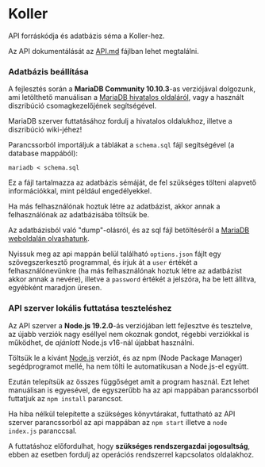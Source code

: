 # Koller

<!--
[![Code Quality](https://img.shields.io/codefactor/grade/github/4E-6F-72-62-65-72-74/Koller-API-DB/master)](https://www.codefactor.io/repository/github/4E-6F-72-62-65-72-74/Koller-API-DB/)
![Technical Debt](https://img.shields.io/codeclimate/tech-debt/4E-6F-72-62-65-72-74/Koller-API-DB)
![Last Commit](https://img.shields.io/github/last-commit/4E-6F-72-62-65-72-74/Koller-API-DB)
[![Google Code Style](https://img.shields.io/badge/Code%20Style-Google-4086f4)](https://google.github.io/styleguide/jsguide.html)
-->

API forráskódja és adatbázis séma a Koller-hez.

Az API dokumentálását az [API.md](docs/API.md) fájlban lehet megtalálni.

### Adatbázis beállítása

A fejlesztés során a **MariaDB Community 10.10.3**-as verziójával dolgozunk, ami letölthető manuálisan a [MariaDB hivatalos oldaláról](https://mariadb.com/downloads/community/), vagy a használt diszribúció csomagkezelőjének segítségével.

MariaDB szerver futtatásához fordulj a hivatalos oldalukhoz, illetve a diszribúció wiki-jéhez!

Parancssorból importáljuk a táblákat a `schema.sql` fájl segítségével (a database mappából):
```
mariadb < schema.sql
```

Ez a fájl tartalmazza az adatbázis sémáját, de fel szükséges tölteni alapvető információkkal, mint például engedélyekkel.

Ha más felhasználónak hoztuk létre az adatbázist, akkor annak a felhasználónak az adatbázisába töltsük be.

Az adatbázisból való "dump"-olásról, és az sql fájl betöltéséről a [MariaDB weboldalán olvashatunk](https://mariadb.com/kb/en/mariadb-dumpmysqldump/).

Nyissuk meg az api mappán belül található `options.json` fájlt egy szövegszerkesztő programmal, és írjuk át a `user` értékét a felhasználónevünkre (ha más felhasználónak hoztuk létre az adatbázist akkor annak a nevére), illetve a `password` értékét a jelszóra, ha be lett állítva, egyébként maradjon üresen.

### API szerver lokális futtatása teszteléshez

Az API szerver a **Node.js 19.2.0**-ás verziójában lett fejlesztve és tesztelve, az újabb verziók nagy eséllyel nem okoznak gondot, régebbi verziókkal is működhet, de *ajánlott* Node.js v16-nál újabbat használni.

Töltsük le a kívánt [Node.js](https://nodejs.org/en/download/) verziót, és az npm (Node Package Manager) segédprogramot mellé, ha nem tölti le automatikusan a Node.js-el együtt.

Ezután telepítsük az összes függőséget amit a program használ. Ezt lehet manuálisan is egyesével, de egyszerűbb ha az api mappában parancssorból futtatjuk az `npm install` parancsot.

Ha hiba nélkül telepítette a szükséges könyvtárakat, futtatható az API szerver parancssorból az api mappában az `npm start` illetve a `node index.js` paranccsal.

A futtatáshoz előfordulhat, hogy **szükséges rendszergazdai jogosultság**, ebben az esetben fordulj az operációs rendszerrel kapcsolatos oldalakhoz.
